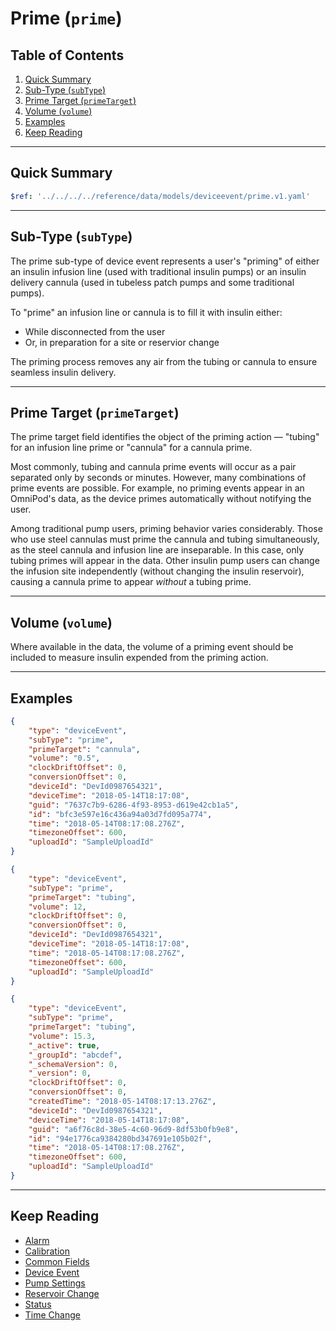 <!-- omit in toc -->
# Prime (`prime`)

<!-- omit in toc -->
## Table of Contents

1. [Quick Summary](#quick-summary)
2. [Sub-Type (`subType`)](#sub-type-subtype)
3. [Prime Target (`primeTarget`)](#prime-target-primetarget)
4. [Volume (`volume`)](#volume-volume)
5. [Examples](#examples)
6. [Keep Reading](#keep-reading)

---

## Quick Summary

```yaml json_schema
$ref: '../../../../reference/data/models/deviceevent/prime.v1.yaml'
```

---

## Sub-Type (`subType`)

The prime sub-type of device event represents a user's "priming" of either an insulin infusion line (used with traditional insulin pumps) or an insulin delivery cannula (used in tubeless patch pumps and some traditional pumps).

To "prime" an infusion line or cannula is to fill it with insulin either:

* While disconnected from the user
* Or, in preparation for a site or reservior change

The priming process removes any air from the tubing or cannula to ensure seamless insulin delivery.

---

## Prime Target (`primeTarget`)

The prime target field identifies the object of the priming action — "tubing" for an infusion line prime or "cannula" for a cannula prime.

Most commonly, tubing and cannula prime events will occur as a pair separated only by seconds or minutes. However, many combinations of prime events are possible. For example, no priming events appear in an  OmniPod's data, as the device primes automatically without notifying the user.

Among traditional pump users, priming behavior varies considerably. Those who use steel cannulas must prime the cannula and tubing simultaneously, as the steel cannula and infusion line are inseparable. In this case, only tubing primes will appear in the data. Other insulin pump users can change the infusion site independently (without changing the insulin reservoir), causing a cannula prime to appear *without* a tubing prime.

---

## Volume (`volume`)

Where available in the data, the volume of a priming event should be included to measure insulin expended from the priming action.

---

## Examples

```json {% title="Example (client)" %}
{
    "type": "deviceEvent",
    "subType": "prime",
    "primeTarget": "cannula",
    "volume": "0.5",
    "clockDriftOffset": 0,
    "conversionOffset": 0,
    "deviceId": "DevId0987654321",
    "deviceTime": "2018-05-14T18:17:08",
    "guid": "7637c7b9-6286-4f93-8953-d619e42cb1a5",
    "id": "bfc3e597e16c436a94a03d7fd095a774",
    "time": "2018-05-14T08:17:08.276Z",
    "timezoneOffset": 600,
    "uploadId": "SampleUploadId"
}
```

```json {% title="Example (ingestion)" %}
{
    "type": "deviceEvent",
    "subType": "prime",
    "primeTarget": "tubing",
    "volume": 12,
    "clockDriftOffset": 0,
    "conversionOffset": 0,
    "deviceId": "DevId0987654321",
    "deviceTime": "2018-05-14T18:17:08",
    "time": "2018-05-14T08:17:08.276Z",
    "timezoneOffset": 600,
    "uploadId": "SampleUploadId"
}
```

```json {% title="Example (storage)" %}
{
    "type": "deviceEvent",
    "subType": "prime",
    "primeTarget": "tubing",
    "volume": 15.3,
    "_active": true,
    "_groupId": "abcdef",
    "_schemaVersion": 0,
    "_version": 0,
    "clockDriftOffset": 0,
    "conversionOffset": 0,
    "createdTime": "2018-05-14T08:17:13.276Z",
    "deviceId": "DevId0987654321",
    "deviceTime": "2018-05-14T18:17:08",
    "guid": "a6f76c8d-38e5-4c60-96d9-8df53b0fb9e8",
    "id": "94e1776ca9384280bd347691e105b02f",
    "time": "2018-05-14T08:17:08.276Z",
    "timezoneOffset": 600,
    "uploadId": "SampleUploadId"
}
```

---

## Keep Reading

* [Alarm](./alarm.md)
* [Calibration](./calibration.md)
* [Common Fields](../../common-fields.md)
* [Device Event](../device-event.md)
* [Pump Settings](../pump-settings.md)
* [Reservoir Change](./reservoir-change.md)
* [Status](./status.md)
* [Time Change](./time-change.md)
